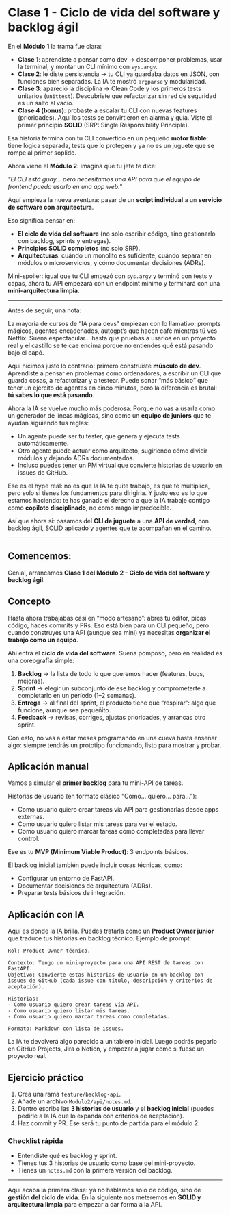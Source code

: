 # Clase 1 - Ciclo de vida del software y backlog ágil

En el **Módulo 1** la trama fue clara:

- **Clase 1**: aprendiste a pensar como dev → descomponer problemas, usar la terminal, y montar un CLI mínimo con `sys.argv`.
- **Clase 2**: le diste persistencia → tu CLI ya guardaba datos en JSON, con funciones bien separadas. La IA te mostró `argparse` y modularidad.
- **Clase 3**: apareció la disciplina → Clean Code y los primeros tests unitarios (`unittest`). Descubriste que refactorizar sin red de seguridad es un salto al vacío.
- **Clase 4 (bonus)**: probaste a escalar tu CLI con nuevas features (prioridades). Aquí los tests se convirtieron en alarma y guía. Viste el primer principio **SOLID** (SRP: Single Responsibility Principle).

Esa historia termina con tu CLI convertido en un pequeño **motor fiable**: tiene lógica separada, tests que lo protegen y ya no es un juguete que se rompe al primer soplido.

Ahora viene el **Módulo 2**: imagina que tu jefe te dice:

*"El CLI está guay… pero necesitamos una API para que el equipo de frontend pueda usarlo en una app web."*

Aquí empieza la nueva aventura: pasar de un **script individual** a un **servicio de software con arquitectura**.

Eso significa pensar en:

- **El ciclo de vida del software** (no solo escribir código, sino gestionarlo con backlog, sprints y entregas).
- **Principios SOLID completos** (no solo SRP).
- **Arquitecturas**: cuándo un monolito es suficiente, cuándo separar en módulos o microservicios, y cómo documentar decisiones (ADRs).

Mini-spoiler: igual que tu CLI empezó con `sys.argv` y terminó con tests y capas, ahora tu API empezará con un endpoint mínimo y terminará con una **mini-arquitectura limpia**.

---

Antes de seguir, una nota:

La mayoría de cursos de “IA para devs” empiezan con lo llamativo: prompts mágicos, agentes encadenados, autogpt’s que hacen café mientras tú ves Netflix. Suena espectacular… hasta que pruebas a usarlos en un proyecto real y el castillo se te cae encima porque no entiendes qué está pasando bajo el capó.

Aquí hicimos justo lo contrario: primero construiste **músculo de dev**. Aprendiste a pensar en problemas como ordenadores, a escribir un CLI que guarda cosas, a refactorizar y a testear. Puede sonar “más básico” que tener un ejército de agentes en cinco minutos, pero la diferencia es brutal: **tú sabes lo que está pasando**.

Ahora la IA se vuelve mucho más poderosa. Porque no vas a usarla como un generador de líneas mágicas, sino como un **equipo de juniors** que te ayudan siguiendo tus reglas:

- Un agente puede ser tu tester, que genera y ejecuta tests automáticamente.
- Otro agente puede actuar como arquitecto, sugiriendo cómo dividir módulos y dejando ADRs documentados.
- Incluso puedes tener un PM virtual que convierte historias de usuario en issues de GitHub.

Ese es el hype real: no es que la IA te quite trabajo, es que te multiplica, pero solo si tienes los fundamentos para dirigirla. Y justo eso es lo que estamos haciendo: te has ganado el derecho a que la IA trabaje contigo como **copiloto disciplinado**, no como mago impredecible.

Así que ahora sí: pasamos del **CLI de juguete** a una **API de verdad**, con backlog ágil, SOLID aplicado y agentes que te acompañan en el camino.

---

## Comencemos:

Genial, arrancamos **Clase 1 del Módulo 2 – Ciclo de vida del software y backlog ágil**.

## Concepto

Hasta ahora trabajabas casi en “modo artesano”: abres tu editor, picas código, haces commits y PRs. Eso está bien para un CLI pequeño, pero cuando construyes una API (aunque sea mini) ya necesitas **organizar el trabajo como un equipo**.

Ahí entra el **ciclo de vida del software**. Suena pomposo, pero en realidad es una coreografía simple:

1. **Backlog** → la lista de todo lo que queremos hacer (features, bugs, mejoras).
2. **Sprint** → elegir un subconjunto de ese backlog y comprometerte a completarlo en un período (1–2 semanas).
3. **Entrega** → al final del sprint, el producto tiene que “respirar”: algo que funcione, aunque sea pequeñito.
4. **Feedback** → revisas, corriges, ajustas prioridades, y arrancas otro sprint.

Con esto, no vas a estar meses programando en una cueva hasta enseñar algo: siempre tendrás un prototipo funcionando, listo para mostrar y probar.

## Aplicación manual

Vamos a simular el **primer backlog** para tu mini-API de tareas.

Historias de usuario (en formato clásico “Como… quiero… para…”):

- Como usuario quiero crear tareas vía API para gestionarlas desde apps externas.
- Como usuario quiero listar mis tareas para ver el estado.
- Como usuario quiero marcar tareas como completadas para llevar control.

Ese es tu **MVP (Minimum Viable Product)**: 3 endpoints básicos.

El backlog inicial también puede incluir cosas técnicas, como:

- Configurar un entorno de FastAPI.
- Documentar decisiones de arquitectura (ADRs).
- Preparar tests básicos de integración.

## Aplicación con IA

Aquí es donde la IA brilla. Puedes tratarla como un **Product Owner junior** que traduce tus historias en backlog técnico. Ejemplo de prompt:

```
Rol: Product Owner técnico.

Contexto: Tengo un mini-proyecto para una API REST de tareas con FastAPI.
Objetivo: Convierte estas historias de usuario en un backlog con issues de GitHub (cada issue con título, descripción y criterios de aceptación).

Historias:
- Como usuario quiero crear tareas vía API.
- Como usuario quiero listar mis tareas.
- Como usuario quiero marcar tareas como completadas.

Formato: Markdown con lista de issues.
```

La IA te devolverá algo parecido a un tablero inicial. Luego podrás pegarlo en GitHub Projects, Jira o Notion, y empezar a jugar como si fuese un proyecto real.

## Ejercicio práctico

1. Crea una rama `feature/backlog-api`.
2. Añade un archivo `Modulo2/api/notes.md`.
3. Dentro escribe las **3 historias de usuario** y el **backlog inicial** (puedes pedirle a la IA que lo expanda con criterios de aceptación).
4. Haz commit y PR. Ese será tu punto de partida para el módulo 2.

### Checklist rápida

- Entendiste qué es backlog y sprint.
- Tienes tus 3 historias de usuario como base del mini-proyecto.
- Tienes un `notes.md` con la primera versión del backlog.

---

Aquí acaba la primera clase: ya no hablamos solo de código, sino de **gestión del ciclo de vida**. En la siguiente nos meteremos en **SOLID y arquitectura limpia** para empezar a dar forma a la API.